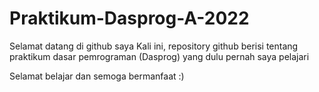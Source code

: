 # Praktikum-Dasprog-A-2022

Selamat datang di github saya
Kali ini, repository github berisi tentang praktikum dasar pemrograman (Dasprog) yang dulu pernah saya pelajari

Selamat belajar dan semoga bermanfaat :)

